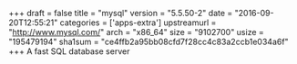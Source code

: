 +++
draft = false
title = "mysql"
version = "5.5.50-2"
date = "2016-09-20T12:55:21"
categories = ['apps-extra']
upstreamurl = "http://www.mysql.com/"
arch = "x86_64"
size = "9102700"
usize = "195479194"
sha1sum = "ce4ffb2a95bb08cfd7f28cc4c83a2ccb1e034a6f"
+++
A fast SQL database server